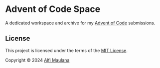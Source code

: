# Advent of Code Space

A dedicated workspace and archive for my [Advent of Code](https://adventofcode.com/) submissions.

## License

This project is licensed under the terms of the [MIT License](./LICENSE).

Copyright © 2024 [Alfi Maulana](https://github.com/threeal)
